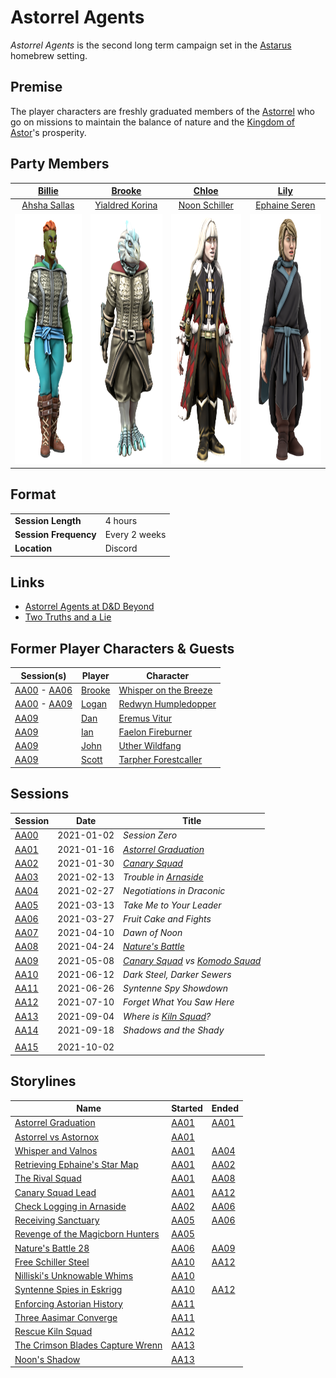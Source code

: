 # Astorrel Agents

*Astorrel Agents* is the second long term campaign set in the [Astarus](../planes/astarus.md) homebrew setting.

## Premise

The player characters are freshly graduated members of the [Astorrel](../organisations/astorrel/astorrel.md) who go on missions to maintain the balance of nature and the [Kingdom of Astor](../civilisations/kingdom-of-astor/kingdom-of-astor.md)'s prosperity.

## Party Members

| [Billie](../players/billie.md) | [Brooke](../players/brooke.md) | [Chloe](../players/chloe.md) | [Lily](../players/lily.md) |
|:---:|:---:|:---:|:---:|
| [Ahsha Sallas](../characters/ahsha-sallas.md) | [Yialdred Korina](../characters/yialdred-korina.md) | [Noon Schiller](../characters/noon-schiller.md) | [Ephaine Seren](../characters/ephaine-seren.md) |
| <img src="https://raw.githubusercontent.com/jesskelsall/astarus-images/main/characters/portraits/b0b553e82a907ff3.png" height="400" /> | <img src="https://raw.githubusercontent.com/jesskelsall/astarus-images/main/characters/portraits/3856f570c58374b4.png" height="400" /> | <img src="https://raw.githubusercontent.com/jesskelsall/astarus-images/main/characters/portraits/ec514d55f424de69.png" height="400" /> | <img src="https://raw.githubusercontent.com/jesskelsall/astarus-images/main/characters/portraits/3840bf1d6c005683.png" height="400" /> |

## Format

|||
|---|---|
| **Session Length** | 4 hours |
| **Session Frequency** | Every 2 weeks |
| **Location** | Discord |

## Links

- [Astorrel Agents at D&D Beyond](https://www.dndbeyond.com/campaigns/1620558)
- [Two Truths and a Lie](../mechanics/roleplay/two-truths-and-a-lie.md)

## Former Player Characters & Guests

| Session(s) | Player | Character |
| --- | --- | --- |
| [AA00](../sessions/completed/AA00.md) - [AA06](../sessions/completed/AA06.md) | [Brooke](../players/brooke.md) | [Whisper on the Breeze](../characters/whisper-on-the-breeze.md) |
| [AA00](../sessions/completed/AA00.md) - [AA09](../sessions/completed/AA09.md) | [Logan](../players/logan.md) | [Redwyn Humpledopper](../characters/redwyn-humpledopper.md) |
| [AA09](../sessions/completed/AA09.md) | [Dan](../players/dan.md) | [Eremus Vitur](../characters/eremus-vitur.md) |
| [AA09](../sessions/completed/AA09.md) | [Ian](../players/ian.md) | [Faelon Fireburner](../characters/faelon-fireburner.md) |
| [AA09](../sessions/completed/AA09.md) | [John](../players/john.md) | [Uther Wildfang](../characters/uther-wildfang.md) |
| [AA09](../sessions/completed/AA09.md) | [Scott](../players/scott.md) | [Tarpher Forestcaller](../characters/tarpher-forestcaller.md) |

## Sessions

| Session | Date | Title |
|---| --- | --- |
| [AA00](../sessions/completed/AA00.md) | 2021-01-02 | *Session Zero* |
| [AA01](../sessions/completed/AA01.md) | 2021-01-16 | *[Astorrel Graduation](../storylines/ended/astorrel-graduation.md)* |
| [AA02](../sessions/completed/AA02.md) | 2021-01-30 | *[Canary Squad](../organisations/astorrel/squads/canary-squad.md)* |
| [AA03](../sessions/completed/AA03.md) | 2021-02-13 | *Trouble in [Arnaside](../places/villages/arnaside.md)* |
| [AA04](../sessions/completed/AA04.md) | 2021-02-27 | *Negotiations in Draconic* |
| [AA05](../sessions/completed/AA05.md) | 2021-03-13 | *Take Me to Your Leader* |
| [AA06](../sessions/completed/AA06.md) | 2021-03-27 | *Fruit Cake and Fights* |
| [AA07](../sessions/completed/AA07.md) | 2021-04-10 | *Dawn of Noon* |
| [AA08](../sessions/completed/AA08.md) | 2021-04-24 | *[Nature's Battle](../mechanics/roleplay/natures-battle.md)* |
| [AA09](../sessions/completed/AA09.md) | 2021-05-08 | *[Canary Squad](../organisations/astorrel/squads/canary-squad.md) vs [Komodo Squad](../organisations/astorrel/squads/komodo-squad.md)* |
| [AA10](../sessions/completed/AA10.md) | 2021-06-12 | *Dark Steel, Darker Sewers* |
| [AA11](../sessions/completed/AA11.md) | 2021-06-26 | *Syntenne Spy Showdown* |
| [AA12](../sessions/completed/AA12.md) | 2021-07-10 | *Forget What You Saw Here* |
| [AA13](../sessions/completed/AA13.md) | 2021-09-04 | *Where is [Kiln Squad](../organisations/astorrel/squads/kiln-squad.md)?* |
| [AA14](../sessions/AA14.md) | 2021-09-18 | *Shadows and the Shady* |
||
| [AA15](../sessions/upcoming/AA15.md) | 2021-10-02 | |

## Storylines

| Name | Started | Ended |
| --- | --- | --- |
| [Astorrel Graduation](../storylines/ended/astorrel-graduation.md) | [AA01](../sessions/completed/AA01.md) | [AA01](../sessions/completed/AA01.md) |
| [Astorrel vs Astornox](../storylines/astorrel-vs-astornox.md) | [AA01](../sessions/completed/AA01.md) | |
| [Whisper and Valnos](../storylines/ended/whisper-and-valnos.md) | [AA01](../sessions/completed/AA01.md) | [AA04](../sessions/completed/AA04.md) |
| [Retrieving Ephaine's Star Map](../storylines/ended/retrieving-ephaines-star-map.md) | [AA01](../sessions/completed/AA01.md) | [AA02](../sessions/completed/AA02.md) |
| [The Rival Squad](../storylines/ended/the-rival-squad.md) | [AA01](../sessions/completed/AA01.md) | [AA08](../sessions/completed/AA08.md) |
| [Canary Squad Lead](../storylines/ended/canary-squad-lead.md) | [AA01](../sessions/completed/AA01.md) | [AA12](../sessions/completed/AA12.md) |
| [Check Logging in Arnaside](../storylines/ended/check-logging-in-arnaside.md) | [AA02](../sessions/completed/AA02.md) | [AA06](../sessions/completed/AA06.md) |
| [Receiving Sanctuary](../storylines/ended/receiving-sanctuary.md) | [AA05](../sessions/completed/AA05.md) | [AA06](../sessions/completed/AA06.md) |
| [Revenge of the Magicborn Hunters](../storylines/revenge-of-the-magicborn-hunters.md) | [AA05](../sessions/completed/AA05.md) | |
| [Nature's Battle 28](../storylines/ended/natures-battle-28.md) | [AA06](../sessions/completed/AA06.md) | [AA09](../sessions/completed/AA09.md) |
| [Free Schiller Steel](../storylines/ended/free-schiller-steel.md) | [AA10](../sessions/completed/AA10.md) | [AA12](../sessions/completed/AA12.md) |
| [Nilliski's Unknowable Whims](../storylines/nilliskis-unknowable-whims.md) | [AA10](../sessions/completed/AA10.md) | |
| [Syntenne Spies in Eskrigg](../storylines/ended/syntenne-spies-in-eskrigg.md) | [AA10](../sessions/completed/AA10.md) | [AA12](../sessions/completed/AA12.md) |
| [Enforcing Astorian History](../storylines/enforcing-astorian-history.md) | [AA11](../sessions/completed/AA11.md) | |
| [Three Aasimar Converge](../storylines/three-aasimar-converge.md) | [AA11](../sessions/completed/AA11.md) | |
| [Rescue Kiln Squad](../storylines/rescue-kiln-squad.md) | [AA12](../sessions/completed/AA12.md) | |
| [The Crimson Blades Capture Wrenn](../storylines/the-crimson-blades-capture-wrenn.md) | [AA13](../sessions/completed/AA13.md) | |
| [Noon's Shadow](../storylines/noons-shadow.md) | [AA13](../sessions/completed/AA13.md) | |
